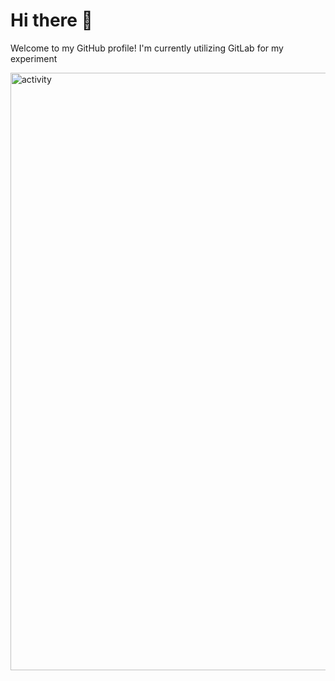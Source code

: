 # Hi there 👋
Welcome to my GitHub profile! I'm currently utilizing GitLab for my experiment

<img width="956" alt="activity" src="https://github.com/sugiantodenny01/sugiantodenny01/assets/32387597/118062b6-95bd-4ed2-853e-271009c18acb">
